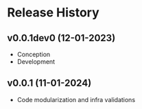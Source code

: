 Release History
===============


v0.0.1dev0 (12-01-2023)
------------------
- Conception
- Development

v0.0.1 (11-01-2024)
---
- Code modularization and infra validations